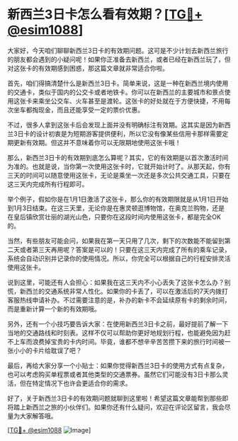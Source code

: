 # 新西兰3日卡怎么看有效期？[[TG💪+ @esim1088](https://t.me/s/esim1088)]

大家好，今天咱们聊聊新西兰3日卡的有效期问题。这可是不少计划去新西兰旅行的朋友都会遇到的小疑问呢！如果你正准备去新西兰，或者已经在新西兰玩了，但对这张卡的有效期感到困惑，那这篇文章就非常适合你啦。

首先，咱们得搞清楚什么是新西兰3日卡。简单来说，这是一种在新西兰境内使用的交通卡，类似于国内的公交卡或者地铁卡。你可以在新西兰的主要城市和景点使用这张卡来乘坐公交车、火车甚至是渡轮。这张卡的好处就在于方便快捷，不用每次坐车都掏现金，而且还能享受一定的票价优惠。

不过，很多人拿到这张卡后会发现上面并没有明确标注有效期。这其实是因为新西兰3日卡的设计初衷是为短期游客提供便利，所以它没有像某些信用卡那样需要定期更新有效期。但这并不意味着你可以无限期地使用这张卡哦！

那么，新西兰3日卡的有效期到底怎么算呢？其实，它的有效期是以首次激活时间为准的。也就是说，当你第一次使用这张卡时，它就开始计时了。从那天起，你有三天的时间可以随意使用这张卡，无论是乘坐一次还是多次公共交通工具，只要在这三天内完成所有行程即可。

举个例子，假如你是在1月1日激活了这张卡，那么你的有效期限就是从1月1日开始到1月3日结束。在这三天里，无论你是在惠灵顿逛博物馆，在奥克兰购物，还是在皇后镇欣赏壮丽的湖光山色，只要你在这段时间内使用这张卡，都是完全OK的。

当然，有些朋友可能会问，如果我在第一天只用了几次，剩下的次数能不能留到第二天或者第三天再用呢？答案是可以的！只要在这三天内完成了所有的乘车记录，系统会自动识别并记录你的使用情况。所以，你完全可以根据自己的行程安排灵活使用这张卡。

说到这里，可能还有人会担心：如果我在这三天内不小心丢失了这张卡怎么办？别慌，新西兰的交通系统非常人性化。如果你的卡丢了，可以在激活后的7天内拨打客服热线申请补办。不过需要注意的是，补办的新卡不会延续原有卡的剩余时间，而是重新计算一个新的有效期哦。

另外，还有一个小技巧要告诉大家：在使用新西兰3日卡之前，最好提前了解一下当地的交通路线和时刻表。这样不仅可以帮助你更好地规划行程，也能避免因为赶不上车而浪费掉宝贵的卡内时间。毕竟，谁都不想辛辛苦苦攒下来的旅行时间被一张小小的卡片给耽误了吧？

最后，再给大家分享一个小贴士：如果你觉得新西兰3日卡的使用方式有点复杂，也可以考虑购买单程票或者其他类型的交通票券。虽然它们可能没有3日卡那么灵活，但在特定情况下也许会更适合你的需求。

好了，关于新西兰3日卡的有效期问题就聊到这里啦！希望这篇文章能帮到那些即将踏上新西兰之旅的小伙伴们。如果你还有什么疑问，欢迎在评论区留言，我会尽量为大家解答哦。

[[TG💪+ @esim1088](https://t.me/s/esim1088) ![Image](https://i.postimg.cc/4NQfJmqS/Snipaste-2025-05-13-00-14-12.png)]